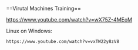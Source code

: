 
==Virutal Machines Training==

https://www.youtube.com/watch?v=wX75Z-4MEoM



Linux on Windows:

    https://www.youtube.com/watch?v=vxTW22y8zV8

